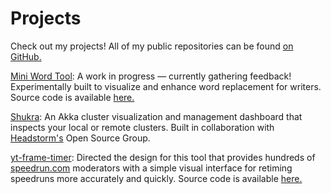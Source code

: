 # Projects

Check out my projects! All of my public repositories can be found [on GitHub.](https://github.com/zromick)

[Mini Word Tool](https://zromick.github.io/Mini-Word-Tool-2): A work in progress — currently gathering feedback! Experimentally built to visualize and enhance word replacement for writers. Source code is available [here.](https://github.com/zromick/Mini-Word-Tool-2/tree/master)

[Shukra](https://github.com/Headstorm/shukra): An Akka cluster visualization and management dashboard that inspects your local or remote clusters. Built in collaboration with [Headstorm's](https://www.headstorm.com) Open Source Group.

[yt-frame-timer](https://slashinfty.github.io/yt-frame-timer/): Directed the design for this tool that provides hundreds of [speedrun.com](https://www.speedrun.com) moderators with a simple visual interface for retiming speedruns more accurately and quickly. Source code is available [here.](https://github.com/slashinfty/yt-frame-timer)
